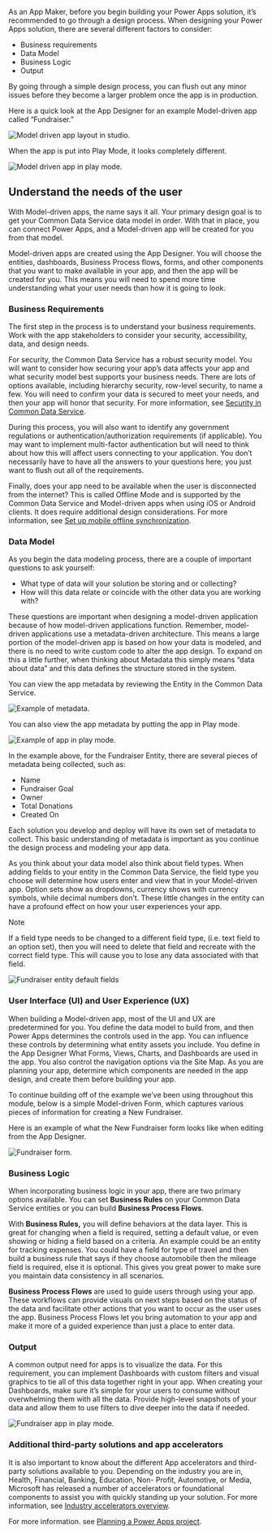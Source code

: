 As an App Maker, before you begin building your Power Apps solution, it’s recommended to go through a design process. 
When designing your Power Apps solution, there are several different factors to consider:
-	Business requirements
-	Data Model
-	Business Logic
-	Output

By going through a simple design process, you can flush out any minor issues before they become a larger problem once the app is in production. 

Here is a quick look at the App Designer for an example Model-driven app called “Fundraiser.”

![Model driven app layout in studio.](../media/app-designer-fundraiser-example.png)

When the app is put into Play Mode, it looks completely different.

![Model driven app in play mode.](../media/fundraiser-app-in-play-mode.png)

## Understand the needs of the user

With Model-driven apps, the name says it all. Your primary design goal is to get your Common Data Service data model in order. With that in place, you can connect Power Apps, and a Model-driven app will be created for you from that model. 

Model-driven apps are created using the App Designer.  You will choose the entities, dashboards, Business Process flows, forms, and other components that you want to make available in your app, and then the app will be created for you. This means you will need to spend more time understanding what your user needs than how it is going to look.

### Business Requirements

The first step in the process is to understand your business requirements. Work with the app stakeholders to consider your security, accessibility, data, and design needs. 

For security, the Common Data Service has a robust security model. You will want to consider how securing your app’s data affects your app and what security model best supports your business needs. There are lots of options available, including hierarchy security, row-level security, to name a few. You will need to confirm your data is secured to meet your needs, and then your app will honor that security. For more information, see [Security in Common Data Service](https://docs.microsoft.com/power-platform/admin/wp-security?azureportal=true).

During this process, you will also want to identify any government regulations or authentication/authorization requirements (if applicable). You may want to implement multi-factor authentication but will need to think about how this will affect users connecting to your application. You don’t necessarily have to have all the answers to your questions here; you just want to flush out all of the requirements. 

Finally, does your app need to be available when the user is disconnected from the internet? This is called Offline Mode and is supported by the Common Data Service and Model-driven apps when using iOS or Android clients. It does require additional design considerations. For more information, see [Set up mobile offline synchronization](https://docs.microsoft.com/dynamics365/mobile-app/setup-mobile-offline-for-admin?azureportal=true).
	
### Data Model

As you begin the data modeling process, there are a couple of important questions to ask yourself:

- What type of data will your solution be storing and or collecting?
- How will this data relate or coincide with the other data you are working with?

These questions are important when designing a model-driven application because of how model-driven applications function.  Remember, model-driven applications use a metadata-driven architecture. This means a large portion of the model-driven app is based on how your data is modeled, and there is no need to write custom code to alter the app design. To expand on this a little further, when thinking about Metadata this simply means “data about data” and this data defines the structure stored in the system. 

You can view the app metadata by reviewing the Entity in the Common Data Service.

![Example of metadata.](../media/metadata-example.png)

You can also view the app metadata by putting the app in Play mode.

![Example of app in play mode.](../media/play-app-metadata-example.png)

In the example above, for the Fundraiser Entity, there are several pieces of metadata being collected, such as:

- Name
- Fundraiser Goal
- Owner
- Total Donations
- Created On

Each solution you develop and deploy will have its own set of metadata to collect. This basic understanding of metadata is important as you continue the design process and modeling your app data. 

As you think about your data model also think about field types. When adding fields to your entity in the Common Data Service, the field type you choose will determine how users enter and view that in your Model-driven app. Option sets show as dropdowns, currency shows with currency symbols, while decimal numbers don’t. These little changes in the entity can have a profound effect on how your user experiences your app.

> [!NOTE]
> If a field type needs to be changed to a different field type, (i.e. text field to an option set), then you will need to delete that field and recreate with the correct field type. This will cause you to lose any data associated with that field.

![Fundraiser entity default fields](../media/entity-field-types.png)

### User Interface (UI) and User Experience (UX)

When building a Model-driven app, most of the UI and UX are predetermined for you. You define the data model to build from, and then Power Apps determines the controls used in the app. You can influence these controls by determining what entity assets you include. You define in the App Designer What Forms, Views, Charts, and Dashboards are used in the app. You also control the navigation options via the Site Map. As you are planning your app, determine which components are needed in the app design, and create them before building your app. 

To continue building off of the example we’ve been using throughout this module, below is a simple Model-driven Form, which captures various pieces of information for creating a New Fundraiser. 

 
Here is an example of what the New Fundraiser form looks like when editing from the App Designer.

![Fundraiser form.](../media/new-fundraiser-form.png)

### Business Logic

When incorporating business logic in your app, there are two primary options available. You can set **Business Rules** on your Common Data Service entities or you can build **Business Process Flows**.

With **Business Rules,** you will define behaviors at the data layer. This is great for changing when a field is required, setting a default value, or even showing or hiding a field based on a criteria. An example could be an entity for tracking expenses. You could have a field for type of travel and then build a business rule that says if they choose automobile then the mileage field is required, else it is optional. This gives you great power to make sure you maintain data consistency in all scenarios. 

**Business Process Flows** are used to guide users through using your app. These workflows can provide visuals on next steps based on the status of the data and facilitate other actions that you want to occur as the user uses the app. Business Process Flows let you bring automation to your app and make it more of a guided experience than just a place to enter data.

### Output

A common output need for apps is to visualize the data.  For this requirement, you can implement Dashboards with custom filters and visual graphics to tie all of this data together right in your app. When creating your Dashboards, make sure it’s simple for your users to consume without overwhelming them with all the data. Provide high-level snapshots of your data and allow them to use filters to dive deeper into the data if needed. 

![Fundraiser app in play mode.](../media/fundraiser-app-in-play-mode.png)

### Additional third-party solutions and app accelerators

It is also important to know about the different App accelerators and third-party solutions available to you. Depending on the industry you are in, Health, Financial, Banking, Education, Non- Profit, Automotive, or Media, Microsoft has released a number of accelerators or foundational components to assist you with quickly standing up your solution. For more information, see [Industry accelerators overview](https://docs.microsoft.com/common-data-model/industry-accelerators?azureportal=true).

For more information. see [Planning a Power Apps project](https://docs.microsoft.com/powerapps/guidance/planning/introduction).
